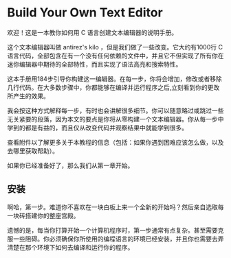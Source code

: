 # Build Your Own Text Editor

欢迎！这是一本教你如何用 C 语言创建文本编辑器的说明手册。

这个文本编辑器叫做 antirez's kilo ，但是我们做了一些改变。它大约有1000行 C 语言代码，全部包含在有一个没有任何依赖的文件中，并且它不但实现了所有你在迷你编辑器中期待的全部特性，而且实现了语法高亮和搜索特性。

这本手册用184步引导你构建这一编辑器。在每一步，你将会增加，修改或者移除几行代码。在大多数步骤中，你都能够在编译并运行程序之后,立刻看到你的更改所产生的效果。

我会按这种方式解释每一步，有时也会讲解很多细节。你可以随意略过或跳过一些无关紧要的段落，因为本文的要点是你将从零构建一个文本编辑器。你从每一步中学到的都是有益的，而且仅从改变代码并观察结果中就能学到很多。

查看附件以了解更多关于本教程的信息（包括：如果你遇到困难应该怎么做，以及去哪里获取帮助）。

如果你已经准备好了，那么我们从第一章开始。


## 安装

啊哈，第一步。难道你不喜欢在一块白板上来一个全新的开始吗？然后亲自选取每一块砖搭建你的整座宫殿。

遗憾的是，每当你打算开始一个计算机程序时，第一步通常有点复杂。甚至需要克服一些阻碍。你必须确保你所使用的编程语言的环境已经安装，并且你也需要去弄清楚在那个环境下如何去编译和运行你的程序。
